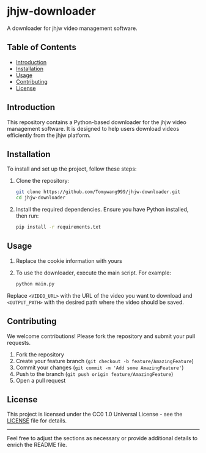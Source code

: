 # jhjw-downloader

A downloader for jhjw video management software.

## Table of Contents

- [Introduction](#introduction)
- [Installation](#installation)
- [Usage](#usage)
- [Contributing](#contributing)
- [License](#license)

## Introduction

This repository contains a Python-based downloader for the jhjw video management software. It is designed to help users download videos efficiently from the jhjw platform.

## Installation

To install and set up the project, follow these steps:

1. Clone the repository:

    ```bash
    git clone https://github.com/Tomywang999/jhjw-downloader.git
    cd jhjw-downloader
    ```

2. Install the required dependencies. Ensure you have Python installed, then run:

    ```bash
    pip install -r requirements.txt
    ```

## Usage

1. Replace the cookie information with yours

2. To use the downloader, execute the main script. For example:
    
    ```bash
    python main.py
    ```

Replace `<VIDEO_URL>` with the URL of the video you want to download and `<OUTPUT_PATH>` with the desired path where the video should be saved.

## Contributing

We welcome contributions! Please fork the repository and submit your pull requests.

1. Fork the repository
2. Create your feature branch (`git checkout -b feature/AmazingFeature`)
3. Commit your changes (`git commit -m 'Add some AmazingFeature'`)
4. Push to the branch (`git push origin feature/AmazingFeature`)
5. Open a pull request

## License

This project is licensed under the CC0 1.0 Universal License - see the [LICENSE](LICENSE) file for details.

---

Feel free to adjust the sections as necessary or provide additional details to enrich the README file.
